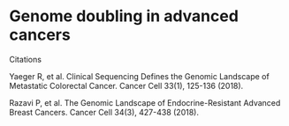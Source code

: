 # Genome doubling in advanced cancers

Citations

Yaeger R, et al. Clinical Sequencing Defines the Genomic Landscape of Metastatic Colorectal Cancer. Cancer Cell 33(1), 125-136 (2018).

Razavi P, et al. The Genomic Landscape of Endocrine-Resistant Advanced Breast Cancers. Cancer Cell 34(3), 427-438 (2018).
